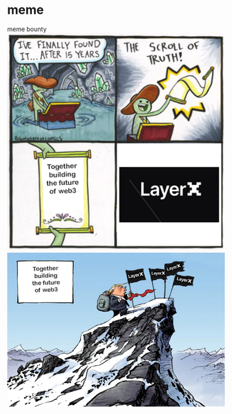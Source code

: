 # meme
meme bounty
![Meme 1](https://github.com/wahyu243/meme/blob/main/layer%20x%201.png?raw=true)
![Meme 2](https://github.com/wahyu243/meme/blob/main/layer%20x%202.png?raw=true)
